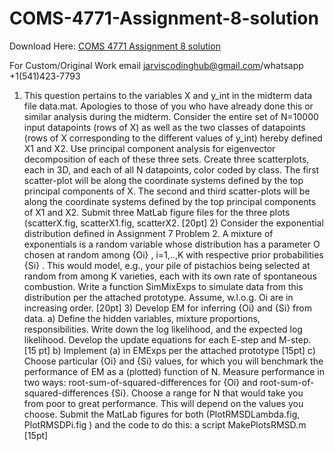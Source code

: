 # COMS-4771-Assignment-8-solution

Download Here: [COMS 4771 Assignment 8 solution](https://jarviscodinghub.com/assignment/coms-4771-assignment-8-solution/)

For Custom/Original Work email jarviscodinghub@gmail.com/whatsapp +1(541)423-7793

1) This question pertains to the variables X and y_int in the midterm data file data.mat. Apologies to those of you who have already done this or similar analysis during the midterm. Consider the entire set of N=10000 input datapoints (rows of X) as well as the two classes of datapoints (rows of X corresponding to the different values of y_int) hereby defined X1 and X2. Use principal component analysis for eigenvector decomposition of each of these three sets. Create three scatterplots, each in 3D, and each of all N datapoints, color coded by class. The first scatter-plot will be along the coordinate systems defined by the top principal components of X. The second and third scatter-plots will be along the coordinate systems defined by the top principal components of X1 and X2. Submit three MatLab figure files for the three plots (scatterX.fig, scatterX1.fig, scatterX2. [20pt] 2) Consider the exponential distribution defined in Assignment 7 Problem 2. A mixture of exponentials is a random variable whose distribution has a parameter O chosen at random among {Oi} , i=1,..,K with respective prior probabilities {Si} . This would model, e.g., your pile of pistachios being selected at random from among K varieties, each with its own rate of spontaneous combustion. Write a function SimMixExps to simulate data from this distribution per the attached prototype. Assume, w.l.o.g. Oi are in increasing order. [20pt] 3) Develop EM for inferring {Oi} and {Si} from data. a) Define the hidden variables, mixture proportions, responsibilities. Write down the log likelihood, and the expected log likelihood. Develop the update equations for each E-step and M-step. [15 pt] b) Implement (a) in EMExps per the attached prototype [15pt] c) Choose particular {Oi} and {Si} values, for which you will benchmark the performance of EM as a (plotted) function of N. Measure performance in two ways: root-sum-of-squared-differences for {Oi} and root-sum-of-squared-differences {Si}. Choose a range for N that would take you from poor to great performance. This will depend on the values you choose. Submit the MatLab figures for both (PlotRMSDLambda.fig, PlotRMSDPi.fig ) and the code to do this: a script MakePlotsRMSD.m [15pt]
